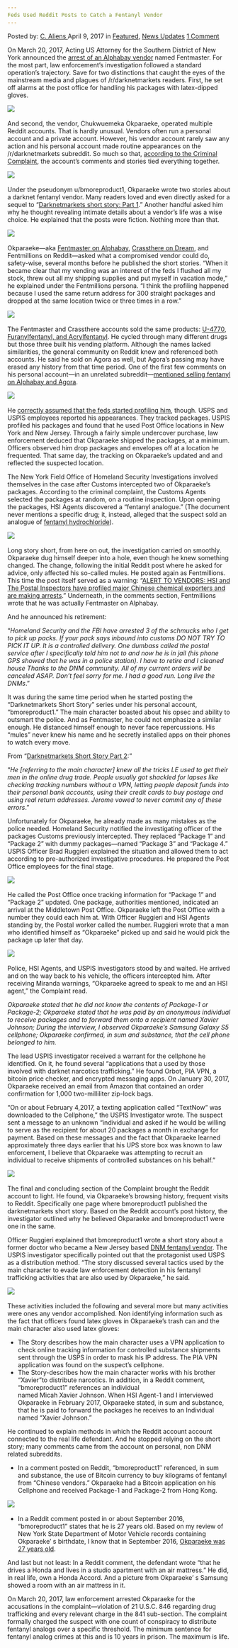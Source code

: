 ```yaml
---
Feds Used Reddit Posts to Catch a Fentanyl Vendor
---
```

<article class="post-listing post-19086 post type-post status-publish format-standard has-post-thumbnail hentry  tag-catch tag-fentanyl tag-posts tag-reddit tag-vendor">
    <div class="post-inner">
        <span>Posted by: <a href="https://www.deepdotweb.com/author/caliens/" title="">C. Aliens </a></span>
    <span>April 9, 2017</span>
    <span>in <a href="https://www.deepdotweb.com/category/deepdot-news/" rel="category tag">Featured</a>, <a href="https://www.deepdotweb.com/category/news-updates/" rel="category tag">News Updates</a></span>
    <span><a href="https://www.deepdotweb.com/2017/04/09/feds-used-reddit-posts-catch-fentanyl-vendor/#comments">1 Comment</a></span>
    </p>
    <div class="clear"></div>
    <div class="entry">
    <p>On March 20, 2017, Acting US Attorney for the Southern District of New York announced the <a href="https://www.justice.gov/usao-sdny/pr/acting-manhattan-us-attorney-announces-arrest-chukwuemeka-okparaeke-conspiracy">arrest of an Alphabay vendor</a> named Fentmaster. For the most part, law enforcement&#8217;s investigation followed a standard operation&#8217;s trajectory. Save for two distinctions that caught the eyes of the mainstream media and plagues of /r/darknetmarkets readers. First, he set off alarms at the post office for handling his packages with latex-dipped gloves.</p>
    <p><img class="wp-image-19096 aligncenter" src="/imgs/2017/04/word-image-25.png" srcset="/imgs/2017/04/word-image-25.png 924w, /imgs/2017/04/word-image-25-300x66.png 300w" sizes="(max-width: 924px) 100vw, 924px"/></p>
    <p>And second, the vendor, Chukwuemeka Okparaeke, operated multiple Reddit accounts. That is hardly unusual. Vendors often run a personal account and a private account. However, his vendor account rarely saw any action and his personal account made routine appearances on the /r/darknetmarkets subreddit. So much so that, <a href="https://www.scribd.com/document/343023037/Okparaeke-Signed-Complaint">according to the Criminal Complaint</a>, the account&#8217;s comments and stories tied everything together.</p>
    <p><img class="wp-image-19097 aligncenter" src="/imgs/2017/04/word-image-26.png" srcset="/imgs/2017/04/word-image-26.png 855w, /imgs/2017/04/word-image-26-300x152.png 300w" sizes="(max-width: 855px) 100vw, 855px"/></p>
    <p>Under the pseudonym u/bmoreproduct1, Okparaeke wrote two stories about a darknet fentanyl vendor. Many readers loved and even directly asked for a sequel to “<a href="https://www.reddit.com/r/DarkNetMarkets/comments/5qwgy8/darknetmarkets_short_story_part_1/">Darknetmarkets short story: Part 1</a>.” Another handful asked him why he thought revealing intimate details about a vendor&#8217;s life was a wise choice. He explained that the posts were fiction. Nothing more than that.</p>
    <p><img class="wp-image-19098 aligncenter" src="/imgs/2017/04/word-image-27.png" srcset="/imgs/2017/04/word-image-27.png 892w, /imgs/2017/04/word-image-27-300x99.png 300w" sizes="(max-width: 892px) 100vw, 892px"/></p>
    <p>Okparaeke—aka <a href="http://www.deepdotweb.com/marketplace-directory/listing/alphabay/">Fentmaster on Alphabay</a>, <a href="http://www.deepdotweb.com/marketplace-directory/listing/dream-market/">Crassthere on Dream</a>, and Fentmillions on Reddit—asked what a compromised vendor could do, safety-wise, several months before he published the short stories. “When it became clear that my vending was an interest of the feds I flushed all my stock, threw out all my shipping supplies and put myself in vacation mode,” he explained under the Fentmillions persona. “I think the profiling happened because I used the same return address for 300 straight packages and dropped at the same location twice or three times in a row.”</p>
    <p><img class="wp-image-19099 aligncenter" src="/imgs/2017/04/word-image-14.jpeg" srcset="/imgs/2017/04/word-image-14.jpeg 1200w, /imgs/2017/04/word-image-14-300x126.jpeg 300w, /imgs/2017/04/word-image-14-1024x429.jpeg 1024w" sizes="(max-width: 1200px) 100vw, 1200px"/></p>
    <p>The Fentmaster and Crassthere accounts sold the same products: <a href="https://www.deepdotweb.com/2016/10/05/dea-places-fentanyl-analog-schedule/">U-4770, Furanylfentanyl, and Acrylfentanyl</a>. He cycled through many different drugs but those three built his vending platform. Although the names lacked similarities, the general community on Reddit knew and referenced both accounts. He said he sold on Agora as well, but Agora&#8217;s passing may have erased any history from that time period. One of the first few comments on his personal account—in an unrelated subreddit—<a href="https://www.reddit.com/r/Blackfellas/comments/4zo3az/free_talk_friday_aug_26/d6xqg70/">mentioned selling fentanyl on Alphabay and Agora</a>.</p>
    <p><img class="wp-image-19100 aligncenter" src="/imgs/2017/04/word-image-28.png" srcset="/imgs/2017/04/word-image-28.png 810w, /imgs/2017/04/word-image-28-300x112.png 300w" sizes="(max-width: 810px) 100vw, 810px"/></p>
    <p>He <a href="https://www.reddit.com/r/DarkNetMarkets/comments/5dinny/what_are_the_things_profiled_vendors_should_do/">correctly assumed that the feds started profiling him</a>, though. USPS and USPIS employees reported his appearances. They tracked packages. USPIS profiled his packages and found that he used Post Office locations in New York and New Jersey. Through a fairly simple undercover purchase, law enforcement deduced that Okparaeke shipped the packages, at a minimum. Officers observed him drop packages and envelopes off at a location he frequented. That same day, the tracking on Okparaeke&#8217;s updated and and reflected the suspected location.</p>
    <p>The New York Field Office of Homeland Security Investigations involved themselves in the case after Customs intercepted two of Okparaeke&#8217;s packages. According to the criminal complaint, the Customs Agents selected the packages at random, on a routine inspection. Upon opening the packages, HSI Agents discovered a “fentanyl analogue.” (The document never mentions a specific drug; it, instead, alleged that the suspect sold an analogue of <a href="https://www.deepdotweb.com/tag/fentanyl/">fentanyl hydrochloride</a>).</p>
    <p><img class="wp-image-19101 aligncenter" src="/imgs/2017/04/word-image-29.png" srcset="/imgs/2017/04/word-image-29.png 857w, /imgs/2017/04/word-image-29-300x180.png 300w" sizes="(max-width: 857px) 100vw, 857px"/></p>
    <p>Long story short, from here on out, the investigation carried on smoothly. Okparaeke dug himself deeper into a hole, even though he knew something changed. The change, following the initial Reddit post where he asked for advice, only affected his so-called mules. He posted again as Fentmillions. This time the post itself served as a warning: &#8220;<a href="https://www.reddit.com/r/DarkNetMarkets/comments/5rkota/alert_to_vendors_hsi_and_the_postal_inspectors/">ALERT TO VENDORS: HSI and The Postal Inspectors have profiled major Chinese chemical exporters and are making arrests</a>.” Underneath, in the comments section, Fentmillions wrote that he was actually Fentmaster on Alphabay.</p>
    <p>And he announced his retirement:</p>
    <p>“<em>Homeland Security and the FBI have arrested 3 of the schmucks who I get to pick up packs. If your pack says inbound into customs DO NOT TRY TO PICK IT UP. It is a controlled delivery. One dumbass called the postal service after I specifically told him not to and now he is in jail (his phone GPS showed that he was in a police station). I have to retire and I cleaned house Thanks to the DNM community. All of my current orders will be canceled ASAP. Don&#8217;t feel sorry for me. I had a good run. Long live the DNMs</em>.&#8221;</p>
    <p>It was during the same time period when he started posting the “Darknetmarkets Short Story” series under his personal account, “bmoreproduct1.&#8221; The main character boasted about his opsec and ability to outsmart the police. And as Fentmaster, he could not emphasize a similar enough. He distanced himself enough to never face repercussions. His &#8220;mules” never knew his name and he secretly installed apps on their phones to watch every move.</p>
    <p>From “<a href="https://www.reddit.com/r/DarkNetMarkets/comments/5qwgy8/darknetmarkets_short_story_part_1/">Darknetmarkets Short Story Part 2</a>:&#8221;</p>
    <p>“<em>He [referring to the main character] knew all the tricks LE used to get their men in the online drug trade. People usually got shackled for lapses like checking tracking numbers without a VPN, letting people deposit funds into their personal bank accounts, using their credit cards to buy postage and using real return addresses. Jerome vowed to never commit any of these errors</em>.&#8221;</p>
    <p>Unfortunately for Okparaeke, he already made as many mistakes as the police needed. Homeland Security notified the investigating officer of the packages Customs previously intercepted. They replaced &#8220;Package 1&#8221; and &#8220;Package 2&#8221; with dummy packages—named “Package 3” and “Package 4.” USPIS Officer Brad Ruggieri explained the situation and allowed them to act according to pre-authorized investigative procedures. He prepared the Post Office employees for the final stage.</p>
    <p><img class="wp-image-19102 aligncenter" src="/imgs/2017/04/word-image-30.png" srcset="/imgs/2017/04/word-image-30.png 920w, /imgs/2017/04/word-image-30-300x82.png 300w" sizes="(max-width: 920px) 100vw, 920px"/></p>
    <p>He called the Post Office once tracking information for &#8220;Package 1&#8221; and &#8220;Package 2” updated. One package, authorities mentioned, indicated an arrival at the Middletown Post Office. Okparaeke left the Post Office with a number they could each him at. With Officer Ruggieri and HSI Agents standing by, the Postal worker called the number. Ruggieri wrote that a man who identified himself as “Okparaeke” picked up and said he would pick the package up later that day.</p>
    <p><img class="wp-image-19103 aligncenter" src="/imgs/2017/04/word-image-31.png" srcset="/imgs/2017/04/word-image-31.png 982w, /imgs/2017/04/word-image-31-300x161.png 300w" sizes="(max-width: 982px) 100vw, 982px"/></p>
    <p>Police, HSI Agents, and USPIS investigators stood by and waited. He arrived and on the way back to his vehicle, the officers intercepted him. After receiving Miranda warnings, “Okparaeke agreed to speak to me and an HSI agent,” the Complaint read.</p>
    <p><em>Okparaeke stated that he did not know the contents of Package-1 or Package-2; Okparaeke stated that he was paid by an anonymous​ individual to receive packages and to forward them onto a recipient named Xavier Johnson; During the interview, I observed Okparaeke&#8217;s Samsung Galaxy S5 cellphone; Okparaeke confirmed, in sum and substance, that the cell phone belonged to him.</em></p>
    <p>The lead USPIS investigator received a warrant for the cellphone he identified. On it, he found several &#8220;applications that a used by those involved with darknet narcotics trafficking.” He found Orbot, PIA VPN, a bitcoin price checker, and encrypted messaging apps. On January 30, 2017, Okparaeke received an email from Amazon that contained an order confirmation for 1,000 two-milliliter zip-lock bags.</p>
    <p>“On or about February 4,2017, a texting application called “TextNow&#8221; was downloaded to the Cellphone,” the USPIS Investigator wrote. The suspect sent a message to an unknown “individual and asked if he would be willing to serve as the recipient for about 20 packages a month in exchange for payment. Based on these messages and the fact that Okparaeke learned approximately three days earlier that his UPS store box was known to law enforcement, I believe that Okparaeke was attempting to recruit an individual to receive shipments of controlled substances on his behalf.”</p>
    <p><img class="wp-image-19104 aligncenter" src="/imgs/2017/04/word-image-32.png" srcset="/imgs/2017/04/word-image-32.png 1292w, /imgs/2017/04/word-image-32-300x118.png 300w, /imgs/2017/04/word-image-32-1024x404.png 1024w" sizes="(max-width: 1292px) 100vw, 1292px"/></p>
    <p>The final and concluding section of the Complaint brought the Reddit account to light. He found, via Okparaeke&#8217;s browsing history, frequent visits to Reddit. Specifically one page where bmoreproduct1 published the darknetmarkets short story. Based on the Reddit account&#8217;s post history, the investigator outlined why he believed Okparaeke and bmoreproduct1 were one in the same.</p>
    <p>Officer Ruggieri explained that bmoreproduct1 wrote a short story about a former doctor who became a New Jersey based <a href="https://www.deepdotweb.com/2017/02/04/ohio-man-pleaded-guilty-selling-fentanyl-china-resulted-fatal-overdose/">DNM fentanyl vendor</a>. The USPIS investigator specifically pointed out that the protagonist used USPS as a distribution method. “The story discussed several tactics used by the main character to evade law enforcement detection in his fentanyl trafficking activities that are also used by Okparaeke,” he said.</p>
    <p><img class="wp-image-19105 aligncenter" src="/imgs/2017/04/word-image-33.png" srcset="/imgs/2017/04/word-image-33.png 919w, /imgs/2017/04/word-image-33-300x85.png 300w" sizes="(max-width: 919px) 100vw, 919px"/></p>
    <p>These activities included the following and several more but many activities were ones any vendor accomplished. Non identifying information such as the fact that officers found latex gloves in Okparaeke&#8217;s​ trash can and the main character also used latex gloves:</p>
    <ul>
    <li>The Story describes how the main character uses a VPN application to check online tracking information for controlled substance shipments sent through the USPS in order to mask his IP address. The PIA VPN application was found on the suspect’s cellphone.</li>
    <li>The Story-describes how the main character works with his brother &#8220;Xavier&#8221;to distribute narcotics. In addition, in a Reddit comment, &#8220;bmoreproduct1&#8221; references an individual<br/>
    named Micah Xavier Johnson. When HSI Agent-1 and I interviewed Okparaeke in February 2017, Okparaeke stated, in sum and substance, that he is paid to forward the packages he receives to an Individual named &#8220;Xavier Johnson.&#8221;</li>
    </ul>
    <p>He continued to explain methods in which the Reddit account account connected to the real life defendant. And he stopped relying on the short story; many comments came from the account on personal, non DNM related subreddits.</p>
    <ul>
    <li>In a comment posted on Reddit, “bmoreproduct1&#8243; referenced, in sum and substance, the use of Bitcoin currency to buy kilograms of fentanyl from &#8220;Chinese vendors.&#8221; Okparaeke had a Bitcoin application on his Cellphone and received Package-1 and Package-2 from Hong Kong.</li>
    </ul>
    <p><img class="wp-image-19106 aligncenter" src="/imgs/2017/04/word-image-15.jpeg" srcset="/imgs/2017/04/word-image-15.jpeg 1200w, /imgs/2017/04/word-image-15-300x156.jpeg 300w, /imgs/2017/04/word-image-15-1024x532.jpeg 1024w" sizes="(max-width: 1200px) 100vw, 1200px"/></p>
    <ul>
    <li>In a Reddit comment posted in or about September 2016, &#8220;bmoreproduct1&#8221; states that he is 27 years old. Based on my review of New York State Department of Motor Vehicle records containing Okparaeke&#8217; s birthdate, I know that in September 2016, <a href="http://www.nj.com/hudson/index.ssf/2017/03/man_was_packaging_shipping_kilos_of_fentanyl_from.html">Okparaeke was 27 years old</a>.</li>
    </ul>
    <p>And last but not least: In a Reddit comment, the defendant wrote “that he drives a Honda and lives in a studio apartment with an air mattress.” He did, in real life, own a Honda Accord. And a picture from Okparaeke&#8217; s Samsung showed a room with an air mattress in it.</p>
    <p>On March 20, 2017, law enforcement arrested Okparaeke for the accusations in the complaint—violation of 21 U.S.C. 846 regarding drug trafficking and every relevant charge in the 841 sub-section. The complaint formally charged the suspect with one count of conspiracy to distribute fentanyl analogs over a specific threshold. The minimum sentence for fentanyl analog crimes at this and is 10 years in prison. The maximum is life.</p>
    <p>&nbsp;</p>
    </div>
    <span style="display:none"><a href="https://www.deepdotweb.com/tag/catch/" rel="tag">catch</a>  <a href="https://www.deepdotweb.com/tag/fentanyl/" rel="tag">fentanyl</a> <a href="https://www.deepdotweb.com/tag/posts/" rel="tag">posts</a><a href="https://www.deepdotweb.com/tag/vendor/" rel="tag">vendor</a></span> <span style="display:none" class="updated">2017-04-09</span>
    <div style="display:none" class="vcard author" itemprop="author" itemscope itemtype="http://schema.org/Person"><strong class="fn" itemprop="name"><a href="https://www.deepdotweb.com/author/caliens/" title="Posts by C. Aliens" rel="author">C. Aliens</a></strong></div>
    </div>
</article>

